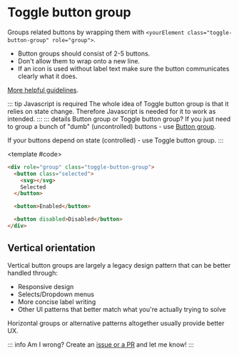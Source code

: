 <script setup>
import Example from "../../.vitepress/theme/app/components/Example.vue";
import Baseline from "../../.vitepress/theme/app/components/Baseline.vue";
</script>

# Toggle button group

Groups related buttons by wrapping them with `<yourElement class="toggle-button-group" role="group">`.

- Button groups should consist of 2-5 buttons.
- Don't allow them to wrap onto a new line.
- If an icon is used without label text make sure the button communicates clearly what it does.

[More helpful guidelines](https://m3.material.io/components/segmented-buttons/guidelines).

::: tip Javascript is required
The whole idea of Toggle button group is that it relies on state change. Therefore Javascript is needed for it to work as intended.
:::
::: details Button group or Toggle button group?
If you just need to group a bunch of "dumb" (uncontrolled) buttons - use [Button group](/components/inputs/button-group).

If your buttons depend on state (controlled) - use Toggle button group.
:::

<Example direction="column" centered>
<template #example>

<div role="group" class="toggle-button-group">
  <button class="selected">
		<svg xmlns="http://www.w3.org/2000/svg" width="32" height="32" viewBox="0 0 32 32"><path fill="currentColor" d="M29.907 5.14a1.25 1.25 0 0 1-.047 1.767l-19 18a1.25 1.25 0 0 1-1.775-.055l-6.75-7.25a1.25 1.25 0 0 1 1.83-1.704l5.89 6.327L28.14 5.093a1.25 1.25 0 0 1 1.767.047"/></svg>
		Selected
	</button>
  <button>Enabled</button>
  <button disabled>Disabled</button>
</div>

</template>

<template #code>

```html
<div role="group" class="toggle-button-group">
  <button class="selected">
    <svg></svg>
    Selected
  </button>

  <button>Enabled</button>

  <button disabled>Disabled</button>
</div>
```

</template>
</Example>

## Vertical orientation

Vertical button groups are largely a legacy design pattern that can be better handled through:

- Responsive design
- Selects/Dropdown menus
- More concise label writing
- Other UI patterns that better match what you're actually trying to solve

Horizontal groups or alternative patterns altogether usually provide better UX.

::: info Am I wrong?
Create an [issue or a PR](https://github.com/felix-bohlin/ui) and let me know!
:::
